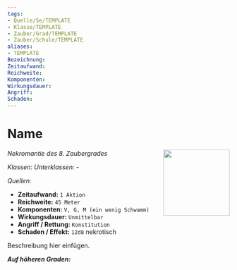 ```yaml
---
tags:
- Quelle/5e/TEMPLATE
- Klasse/TEMPLATE
- Zauber/Grad/TEMPLATE
- Zauber/Schule/TEMPLATE
aliases: 
- TEMPLATE
Bezeichnung: 
Zeitaufwand: 
Reichweite: 
Komponenten: 
Wirkungsdauer: 
Angriff: 
Schaden: 
---
```

# Name
_Nekromantie des 8. Zaubergrades_
<img src="Symbolik/Nekromantiezauber.webp" align="right" width="150">

_Klassen:_ 
_Unterklassen:_  -

_Quellen:_ 

- **Zeitaufwand:** `1 Aktion`
- **Reichweite:** `45 Meter`
- **Komponenten:** `V, G, M (ein wenig Schwamm)`
- **Wirkungsdauer:** `Unmittelbar`
- **Angriff / Rettung:** `Konstitution`
- **Schaden / Effekt:**  `12d8` nekrotisch

Beschreibung hier einfügen.

**_Auf höheren Graden:_**